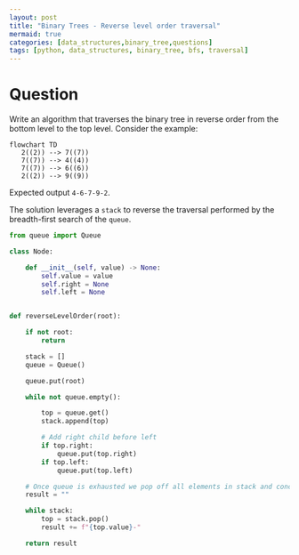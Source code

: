 ```yaml
---
layout: post
title: "Binary Trees - Reverse level order traversal"
mermaid: true
categories: [data_structures,binary_tree,questions]
tags: [python, data_structures, binary_tree, bfs, traversal]
---
```


# Question

Write an algorithm that traverses the binary tree in reverse order from the bottom level to the top level. Consider the example:


```mermaid
flowchart TD
   2((2)) --> 7((7))
   7((7)) --> 4((4))
   7((7)) --> 6((6)) 
   2((2)) --> 9((9))
```

Expected output `4-6-7-9-2`.

The solution leverages a `stack` to reverse the traversal performed by the breadth-first search of the `queue`.


```python
from queue import Queue

class Node:

    def __init__(self, value) -> None:
        self.value = value 
        self.right = None 
        self.left = None 


def reverseLevelOrder(root):

    if not root:
        return 

    stack = []
    queue = Queue() 

    queue.put(root)

    while not queue.empty():

        top = queue.get()
        stack.append(top)

        # Add right child before left
        if top.right:
            queue.put(top.right)
        if top.left:
            queue.put(top.left)

    # Once queue is exhausted we pop off all elements in stack and concatenate
    result = ""

    while stack:
        top = stack.pop()
        result += f"{top.value}-"

    return result
```
